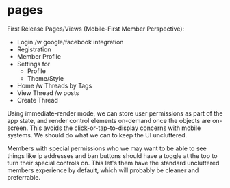 
# pages

First Release Pages/Views (Mobile-First Member Perspective):

- Login /w google/facebook integration
- Registration
- Member Profile
- Settings for
    - Profile
    - Theme/Style
- Home /w Threads by Tags
- View Thread /w posts
- Create Thread

Using immediate-render mode, we can store user permissions as part of the app state, and render control elements on-demand once the objects are on-screen.  This avoids the click-or-tap-to-display concerns with mobile systems.  We should do what we can to keep the UI uncluttered.

Members with special permissions who we may want to be able to see things like ip addresses and ban buttons should have a toggle at the top to turn their special controls on.  This let's them have the standard uncluttered members experience by default, which will probably be cleaner and preferrable.

